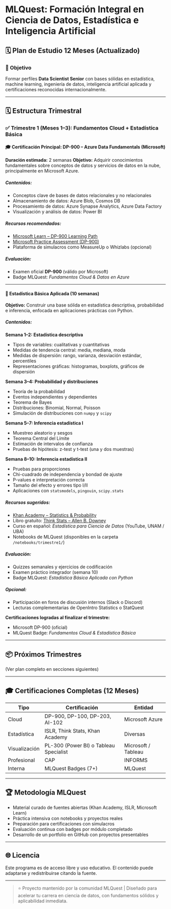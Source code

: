 # MLQuest: Formación Integral en Ciencia de Datos, Estadística e Inteligencia Artificial

## 🗓️ Plan de Estudio 12 Meses (Actualizado)

### 🎯 Objetivo

Formar perfiles **Data Scientist Senior** con bases sólidas en estadística, machine learning, ingeniería de datos, inteligencia artificial aplicada y certificaciones reconocidas internacionalmente.

---

## 🗓️ Estructura Trimestral

### ✅ Trimestre 1 (Meses 1–3): Fundamentos Cloud + Estadística Básica

#### 🎓 Certificación Principal: DP-900 – Azure Data Fundamentals (Microsoft)

**Duración estimada:** 2 semanas
**Objetivo:** Adquirir conocimientos fundamentales sobre conceptos de datos y servicios de datos en la nube, principalmente en Microsoft Azure.

##### Contenidos:

* Conceptos clave de bases de datos relacionales y no relacionales
* Almacenamiento de datos: Azure Blob, Cosmos DB
* Procesamiento de datos: Azure Synapse Analytics, Azure Data Factory
* Visualización y análisis de datos: Power BI

##### Recursos recomendados:

* [Microsoft Learn – DP-900 Learning Path](https://learn.microsoft.com/en-us/training/paths/explore-core-data-concepts/)
* [Microsoft Practice Assessment (DP-900)](https://learn.microsoft.com/en-us/certifications/resources/practice-assessments)
* Plataforma de simulacros como MeasureUp o Whizlabs (opcional)

##### Evaluación:

* Examen oficial **DP-900** (válido por Microsoft)
* Badge MLQuest: *Fundamentos Cloud & Datos en Azure*

---

#### 📗 Estadística Básica Aplicada (10 semanas)

**Objetivo:** Construir una base sólida en estadística descriptiva, probabilidad e inferencia, enfocada en aplicaciones prácticas con Python.

##### Contenidos:

**Semana 1–2: Estadística descriptiva**

* Tipos de variables: cualitativas y cuantitativas
* Medidas de tendencia central: media, mediana, moda
* Medidas de dispersión: rango, varianza, desviación estándar, percentiles
* Representaciones gráficas: histogramas, boxplots, gráficos de dispersión

**Semana 3–4: Probabilidad y distribuciones**

* Teoría de la probabilidad
* Eventos independientes y dependientes
* Teorema de Bayes
* Distribuciones: Binomial, Normal, Poisson
* Simulación de distribuciones con `numpy` y `scipy`

**Semana 5–7: Inferencia estadística I**

* Muestreo aleatorio y sesgos
* Teorema Central del Límite
* Estimación de intervalos de confianza
* Pruebas de hipótesis: z-test y t-test (una y dos muestras)

**Semana 8–10: Inferencia estadística II**

* Pruebas para proporciones
* Chi-cuadrado de independencia y bondad de ajuste
* P-values e interpretación correcta
* Tamaño del efecto y errores tipo I/II
* Aplicaciones con `statsmodels`, `pingouin`, `scipy.stats`

##### Recursos sugeridos:

* [Khan Academy – Statistics & Probability](https://www.khanacademy.org/math/statistics-probability)
* Libro gratuito: [Think Stats – Allen B. Downey](https://greenteapress.com/wp/think-stats/)
* Curso en español: *Estadística para Ciencia de Datos* (YouTube, UNAM / UBA)
* Notebooks de MLQuest (disponibles en la carpeta `/notebooks/trimestre1/`)

##### Evaluación:

* Quizzes semanales y ejercicios de codificación
* Examen práctico integrador (semana 10)
* Badge MLQuest: *Estadística Básica Aplicada con Python*

##### Opcional:

* Participación en foros de discusión internos (Slack o Discord)
* Lecturas complementarias de OpenIntro Statistics o StatQuest

**Certificaciones logradas al finalizar el trimestre:**

* Microsoft DP-900 (oficial)
* MLQuest Badge: *Fundamentos Cloud & Estadística Básica*

---

## 📦 Próximos Trimestres

(Ver plan completo en secciones siguientes)

---

## 🎓 Certificaciones Completas (12 Meses)

| Tipo          | Certificación                          | Entidad             |
| ------------- | -------------------------------------- | ------------------- |
| Cloud         | DP-900, DP-100, DP-203, AI-102         | Microsoft Azure     |
| Estadística   | ISLR, Think Stats, Khan Academy        | Diversas            |
| Visualización | PL-300 (Power BI) o Tableau Specialist | Microsoft / Tableau |
| Profesional   | CAP                                    | INFORMS             |
| Interna       | MLQuest Badges (7+)                    | MLQuest             |

---

## 🏆 Metodología MLQuest

* Material curado de fuentes abiertas (Khan Academy, ISLR, Microsoft Learn)
* Práctica intensiva con notebooks y proyectos reales
* Preparación para certificaciones con simulacros
* Evaluación continua con badges por módulo completado
* Desarrollo de un portfolio en GitHub con proyectos presentables

---

## 🌐 Licencia

Este programa es de acceso libre y uso educativo. El contenido puede adaptarse y redistribuirse citando la fuente.

---

> ⭐ Proyecto mantenido por la comunidad MLQuest | Diseñado para acelerar tu carrera en ciencia de datos, con fundamentos sólidos y aplicabilidad inmediata.
